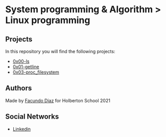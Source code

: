 # System programming & Algorithm > Linux programming

## Projects
In this repository you will find the following projects:
- [0x00-ls](https://github.com/facu2279/holbertonschool-system_linux/tree/main/0x00-ls)
- [0x01-getline](https://github.com/facu2279/holbertonschool-system_linux/tree/main/0x01-getline)
- [0x03-proc_filesystem](https://github.com/facu2279/holbertonschool-system_linux/tree/main/0x03-proc_filesystem)

## Authors
Made by [Facundo Diaz](https://github.com/facu2279) for Holberton School 2021

Social Networks
-------------------
- [Linkedin](https://www.linkedin.com/in/facundo-diaz-noya/)
